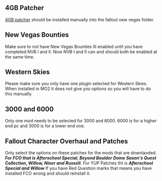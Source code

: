 ## 4GB Patcher
[4GB patcher](https://www.nexusmods.com/newvegas/mods/62552?tab=description) should be installed manually into the fallout new vegas folder.

## New Vegas Bounties
Make sure to not have New Vegas Bounties III enabled
until you have completed NVB I and II. Now NVB I and II
can and should both be enabled at the same time.

## Western Skies
Please make sure you only have one plugin selected 
for Western Skies. When installed in MO2 it does 
not give you options so you will have to do this manually.

## 3000 and 6000
Only one mod needs to be selected for 3000 and
6000. 6000 is for a higher end pc and 3000 is
for a lower end one.

## Fallout Character Overhaul and Patches
Only select the options on these patches for the mods
that are downlaoded. ***For FCO that is Afterschool Special, Beyond Boulder Dome
Saxon's Quest Collection, Willow, Niner and Russell.***
For YUP Patches tht is ***Afterschool Special and Willow*** If you have 
Red Question marks that means you have installed FCO wrong and should reinstall it.


